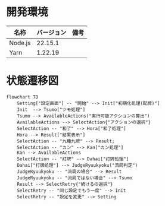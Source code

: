 # 開発環境

| 名称    | バージョン | 備考 |
| ------- | ---------- | ---- |
| Node.js | 22.15.1    |      |
| Yarn    | 1.22.19    |      |

# 状態遷移図

```mermaid
flowchart TD
    Setting["設定画面"] -- "開始" --> Init["初期化処理(配牌)"]
    Init  --> Tsumo["ツモ処理"]
    Tsumo --> AvailableActions("実行可能アクションの算出")
    AvailableActions --> SelectAction{"アクションの選択"}
    SelectAction -- "和了" --> Hora["和了処理"]
    Hora --> Result["結果表示"]
    SelectAction -- "九種九牌" --> Result;
    SelectAction -- "カン" --> Kan["カン処理"]
    Kan --> AvailableActions
    SelectAction -- "打牌" --> Dahai["打牌処理"]
    Dahai["打牌処理"] --> JudgeRyuukyoku("流局判定")
    JudgeRyuukyoku -- "流局の場合" --> Result
    JudgeRyuukyoku -- "流局ではない場合" --> Tsumo
    Result --> SelectRetry{"続けるの選択"}
    SelectRetry -- "同じ設定でもう一度" --> Init
    SelectRetry -- "設定を変更" --> Setting
```
